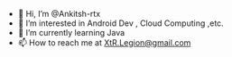 - 👋 Hi, I’m @Ankitsh-rtx
- 👀 I’m interested in Android Dev , Cloud Computing ,etc.
- 🌱 I’m currently learning Java
- 📫 How to reach me at XtR.Legion@gmail.com

<!---
Ankitsh-rtx/Ankitsh-rtx is a ✨ special ✨ repository because its `README.md` (this file) appears on your GitHub profile.
You can click the Preview link to take a look at your changes.
--->
